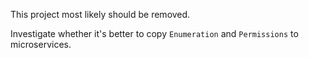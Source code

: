 This project most likely should be removed.

Investigate whether it's better to copy `Enumeration` and `Permissions` to microservices.
